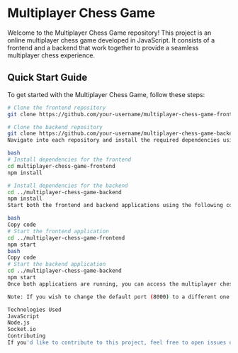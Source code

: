 # Multiplayer Chess Game

Welcome to the Multiplayer Chess Game repository! This project is an online multiplayer chess game developed in JavaScript. It consists of a frontend and a backend that work together to provide a seamless multiplayer chess experience.

## Quick Start Guide

To get started with the Multiplayer Chess Game, follow these steps:

```bash
# Clone the frontend repository
git clone https://github.com/your-username/multiplayer-chess-game-frontend.git

# Clone the backend repository
git clone https://github.com/your-username/multiplayer-chess-game-backend.git
Navigate into each repository and install the required dependencies using npm:

bash
# Install dependencies for the frontend
cd multiplayer-chess-game-frontend
npm install

# Install dependencies for the backend
cd ../multiplayer-chess-game-backend
npm install
Start both the frontend and backend applications using the following commands:

bash
Copy code
# Start the frontend application
cd ../multiplayer-chess-game-frontend
npm start
bash
Copy code
# Start the backend application
cd ../multiplayer-chess-game-backend
npm start
Once both applications are running, you can access the multiplayer chess game by opening your browser and navigating to http://localhost:8000.

Note: If you wish to change the default port (8000) to a different one (e.g., 3000), you can modify the port configuration in the socket.js file located in the backend repository.

Technologies Used
JavaScript
Node.js
Socket.io
Contributing
If you'd like to contribute to this project, feel free to open issues or submit pull requests. Your contributions are welcome!